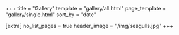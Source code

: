 +++
title = "Gallery"
template = "gallery/all.html"
page_template = "gallery/single.html"
sort_by = "date"

[extra]
no_list_pages = true
header_image = "/img/seagulls.jpg"
+++